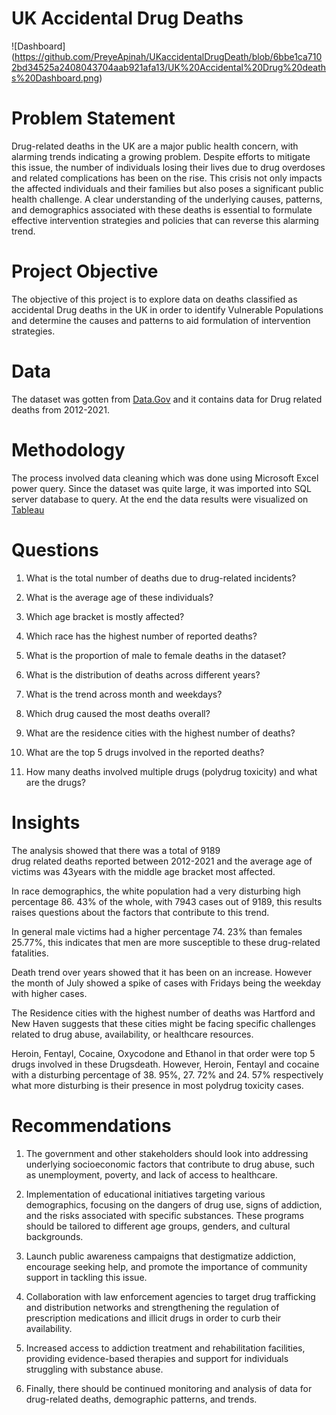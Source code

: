 # UK Accidental Drug Deaths

![Dashboard] (https://github.com/PreyeApinah/UKaccidentalDrugDeath/blob/6bbe1ca7102bd34525a2408043704aab921afa13/UK%20Accidental%20Drug%20deaths%20Dashboard.png)

# Problem Statement 
Drug-related deaths in the UK are a major public health concern, with alarming trends indicating a growing problem. Despite efforts to mitigate this issue, the number of individuals losing their lives due to drug overdoses and related complications has been on the rise. This crisis not only impacts the affected individuals and their families but also poses a significant public health challenge. A clear understanding of the underlying causes, patterns, and demographics associated with these deaths is essential to formulate effective intervention strategies and policies that can reverse this alarming trend.


# Project Objective 
The objective of this project is to explore data on deaths classified as accidental Drug deaths in the UK in order to identify Vulnerable Populations and determine the causes and patterns  to aid formulation of intervention strategies.


# Data
The dataset was gotten from [Data.Gov](https://catalog.data.gov/dataset/accidental-drug-related-deaths-2012-2018/resource/e8f3bad9-478c-4ab4-8799-c4e996a363fd)  and it contains data for Drug related deaths from 2012-2021. 


# Methodology
The process involved  data cleaning which was done using Microsoft Excel power query. 
Since the dataset was quite large, it was imported into SQL server database to query. At the end the data results were  visualized on [Tableau](https://public.tableau.com/app/profile/ayebapreye.apinah/viz/UKAccidentalDrugDeaths/UKAccidentalDrugdeaths) 
 
# Questions

1. What is the total number of deaths due to drug-related incidents? 

2. What is the average age of these individuals?

3. Which age bracket is mostly affected? 

4. Which race has the highest number of reported deaths?

5. What is the proportion of male to female deaths in the dataset?

6. What is the distribution of deaths across different years?

7. What is the trend across month and weekdays? 

8. Which drug caused the most deaths overall?

9. What are the residence cities with the highest number of deaths? 

10. What are the top 5 drugs involved in the reported deaths? 

11. How many deaths involved multiple drugs (polydrug toxicity) and what are the drugs?

# Insights

The analysis showed that there was a total of  9189   
drug related deaths reported  between 2012-2021 and the average age of victims was 43years with the middle age bracket most affected. 

In race demographics, the white population had a very disturbing high percentage 86. 43%  of the whole, with 7943 cases out of 9189, this results raises questions about the  factors that contribute to this trend.

In general male victims had a higher percentage 74. 23% than females  25.77%, this indicates that men are more susceptible to these drug-related fatalities.

Death trend over years showed that it has been on an increase. However the month of July showed a spike of cases with Fridays being the weekday with higher cases. 

The Residence cities with the highest number of deaths was Hartford and New Haven suggests that these cities might be facing specific challenges related to drug abuse, availability, or healthcare resources.

Heroin, Fentayl, Cocaine, Oxycodone and Ethanol in that order were top 5 drugs involved in these Drugsdeath. However, Heroin, Fentayl and cocaine with a disturbing percentage of 38. 95%, 27. 72% and 24. 57% respectively  what more disturbing is their presence in most polydrug toxicity cases. 

# Recommendations 
1. The government and other stakeholders should look into  addressing underlying socioeconomic factors that contribute to drug abuse, such as unemployment, poverty, and lack of access to healthcare.

2. Implementation of educational initiatives targeting various demographics, focusing on the dangers of drug use, signs of addiction, and the risks associated with specific substances. These programs should be tailored to different age groups, genders, and cultural backgrounds.

3. Launch public awareness campaigns that destigmatize addiction, encourage seeking help, and promote the importance of community support in tackling this issue. 

4. Collaboration with law enforcement agencies to target drug trafficking and distribution networks and strengthening the regulation of prescription medications and illicit drugs in order to curb their availability.

5. Increased access to addiction treatment and rehabilitation facilities, providing evidence-based therapies and support for individuals struggling with substance abuse. 

6. Finally, there should be continued  monitoring and analysis of data  for  drug-related deaths, demographic patterns, and trends. 

